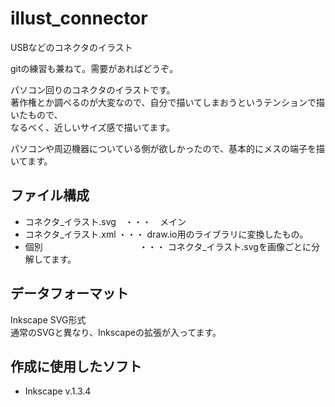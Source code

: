 # illust_connector
USBなどのコネクタのイラスト

gitの練習も兼ねて。需要があればどうぞ。

パソコン回りのコネクタのイラストです。  
著作権とか調べるのが大変なので、自分で描いてしまおうというテンションで描いたもので、  
なるべく、近しいサイズ感で描いてます。  

パソコンや周辺機器についている側が欲しかったので、基本的にメスの端子を描いてます。

## ファイル構成
- コネクタ_イラスト.svg　・・・　メイン  
- コネクタ_イラスト.xml ・・・ draw.io用のライブラリに変換したもの。  
- 個別　　　　　　　　　　　・・・ コネクタ_イラスト.svgを画像ごとに分解してます。  


## データフォーマット
Inkscape SVG形式  
通常のSVGと異なり、Inkscapeの拡張が入ってます。

## 作成に使用したソフト  
- Inkscape v.1.3.4


